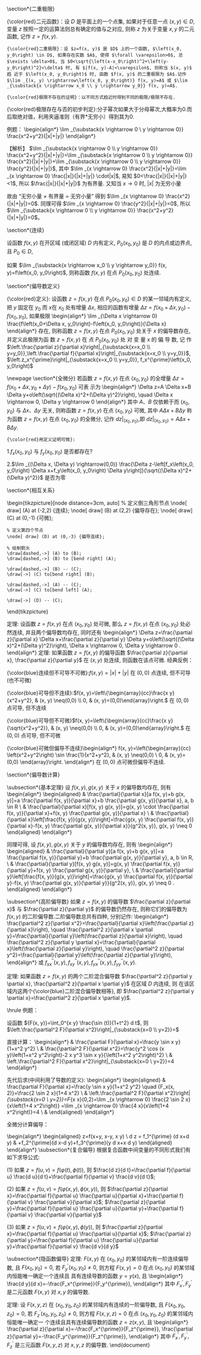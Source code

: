 
\section*{二重极限}

 {\color{red}二元函数}：设 $D$ 是平面上的一个点集, 如果对于任意一点 $(x, y) \in D$, 变量 $z$ 按照一定的运算法则总有确定的值与之对应, 则称 $z$ 为关于变量 $x, y$ 的二元函数, 记作 $z=f(x, y)$.

	{\color{red}二重极限}：设 $z=f(x, y)$ 是 $D$ 上的一个函数, $\left(x_0, y_0\right) \in D$, 如果存在实数 $A$, 使得 $\forall \varepsilon>0$, 总 $\exists \delta>0$, 当 $0<\sqrt{\left(x-x_0\right)^2+\left(y-y_0\right)^2}<\delta$ 时, 有 $|f(x, y)-A|<\varepsilon$, 则称当 $(x, y)$ 趋 近于 $\left(x_0, y_0\right)$ 时, 函数 $f(x, y)$ 的二重极限为 $A$.记作 $\lim _{(x, y) \rightarrow\left(x_0, y_0\right)} f(x, y)=A$ 或 $\lim _{\substack{x \rightarrow x_0 \\ y \rightarrow y_0}} f(x, y)=A$.

	{\color{red}极限不存在的证明}：以不同方式趋近时得到不同的极限/极限不存在.

{\color{red}极限存在与否的初步判定}:分子幂次如果大于分母幂次,大概率为0.而后取绝对值，利用夹逼准则（有界*无穷小）得到其为0.

例题：
\begin{align*}
	\lim _{\substack{x \rightarrow 0 \\ y \rightarrow 0}} \frac{x^2+y^2}{|x|+|y|}
\end{align*}

【解析】 $\lim _{\substack{x \rightarrow 0 \\ y \rightarrow 0}} \frac{x^2+y^2}{|x|+|y|}=\lim _{\substack{x \rightarrow 0 \\ y \rightarrow 0}} \frac{x^2}{|x|+|y|}+\lim _{\substack{x \rightarrow 0 \\ y \rightarrow 0}} \frac{y^2}{|x|+|y|}$, 其中 $\lim _{x \rightarrow 0} \frac{x^2}{|x|+|y|}=\lim _{x \rightarrow 0} \frac{|x|}{|x|+|y|} \cdot|x|$, 易知 $0<\frac{|x|}{|x|+|y|}<1$, 所以 $\frac{|x|}{|x|+|y|}$ 为有界量. 又知当 $x \rightarrow 0$ 时, $|x|$ 为无穷小量

故由 “无穷小量 $\times$ 有界量 $=$ 无穷小量” 得到 $\lim _{x \rightarrow 0} \frac{x^2}{|x|+|y|}=0$. 同理可得 $\lim _{x \rightarrow 0} \frac{y^2}{|x|+|y|}=0$, 所以 $\lim _{\substack{x \rightarrow 0 \\ y \rightarrow 0}} \frac{x^2+y^2}{|x|+|y|}=0$。

\section*{连续}

设函数 $f(x, y)$ 在开区域 (或闭区域) $D$ 内有定义, $P_0\left(x_0, y_0\right)$ 是 $D$ 的内点或边界点, 且 $P_0 \in D$,

如果 $\lim _{\substack{x \rightarrow x_0 \\ y \rightarrow y_0}} f(x, y)=f\left(x_0, y_0\right)$, 则称函数 $f(x, y)$ 在点 $P_0\left(x_0, y_0\right)$ 处连续.

\section*{偏导数定义}

 {\color{red}定义}: 设函数 $z=f(x, y)$ 在点 $P_0\left(x_0, y_0\right) \in D$ 的某一邻域内有定义, 把 $y$ 固定在 $y_0$ 而 $x$在 $x_0$ 处有增量 $\Delta x$, 相应的函数有增量 $\Delta z=f\left(x_0+\Delta x, y_0\right)-f\left(x_0, y_0\right)$, 如果极限
\begin{align*}
	\lim _{\Delta x \rightarrow 0} \frac{f\left(x_0+\Delta x, y_0\right)-f\left(x_0, y_0\right)}{\Delta x}
\end{align*}
存在, 则称函数 $z=f(x, y)$ 在点 $P_0\left(x_0, y_0\right)$ 处关于 $x$ 的偏导数存在, 并定义此极限为函 数 $z=f(x, y)$ 在 点 $P_0\left(x_0, y_0\right)$ 处 对 变 量 $x$ 的 偏 导 数, 记 作 $\left.\frac{\partial z}{\partial x}\right|_{\substack{x=x_0 \\ y=y_0}},\left.\frac{\partial f}{\partial x}\right|_{\substack{x=x_0 \\ y=y_0}}$, $\left.z_x^{\prime}\right|_{\substack{x=x_0 \\ y=y_0}}, f_x^{\prime}\left(x_0, y_0\right)$

\newpage
\section*{全微分}
若函数 $z=f(x, y)$ 在点 $\left(x_0, y_0\right)$ 的全增量 $\Delta z=f\left(x_0+\Delta x, y_0+\Delta y\right)-f\left(x_0, y_0\right)$ 可表 示为
\begin{align*}
	\Delta z=A \Delta x+B \Delta y+o\left(\sqrt{(\Delta x)^2+(\Delta y)^2}\right), \quad \Delta x \rightarrow 0, \Delta y \rightarrow 0
\end{align*}
其中 $A 、 B$ 仅依赖于而 $\left(x_0, y_0\right)$ 与 $\Delta x 、 \Delta y$ 无关, 则称函数 $z=f(x, y)$ 在点 $\left(x_0, y_0\right)$ 可微, 其中 $A \Delta x+B \Delta y$ 称为函数 $z=f(x, y)$ 在点 $\left(x_0, y_0\right)$ 的全微分, 记作 $\left.d z\right|_{\left(x_0, y_0\right)}$,即 $\left.d z\right|_{\left(x_0, y_0\right)}=A \Delta x+B \Delta y$.

	{\color{red}用定义证明可微}:

1.$f_x\left(x_0, y_0\right)$ 与 $f_y\left(x_0, y_0\right)$ 是否都存在?

2.$\lim _{(\Delta x, \Delta y) \rightarrow(0,0)} \frac{\Delta z-\left[f_x\left(x_0, y_0\right) \Delta x+f_y\left(x_0, y_0\right) \Delta y\right]}{\sqrt{(\Delta x)^2+(\Delta y)^2}}$ 是否为零

\section*{相互关系}

\begin{tikzpicture}[node distance=3cm, auto]
	% 定义倒三角形节点
	\node[ draw] (A) at (-2,2) {连续};
	\node[ draw] (B) at (2,2) {偏导存在};
	\node[ draw] (C) at (0,-1) {可微};

	% 定义第四个节点
	\node[ draw] (D) at (0,-3) {偏导连续};

	% 绘制箭头
	\draw[dashed,->] (A) to (B);
	\draw[dashed,->] (B) to [bend right] (A);

	\draw[dashed,->] (B) -- (C);
	\draw[->] (C) to[bend right] (B);

	\draw[dashed,->] (A) -- (C);
	\draw[->] (C) to[bend left] (A);

	\draw[->] (D) -- (C);
\end{tikzpicture}

定理: 设函数 $z=f(x, y)$ 在点 $\left(x_0, y_0\right)$ 处可微, 那么 $z=f(x, y)$ 在点 $\left(x_0, y_0\right)$ 处必然连续, 并且两个偏导数均存在, 同时还有
\begin{align*}
	\Delta z=\frac{\partial z}{\partial x} \Delta x+\frac{\partial z}{\partial y} \Delta y+o\left(\sqrt{(\Delta x)^2+(\Delta y)^2}\right), \Delta x \rightarrow 0, \Delta y \rightarrow 0 .
\end{align*}
定理: 如果函数 $z=f(x, y)$ 的偏导函数 $\frac{\partial z}{\partial x}, \frac{\partial z}{\partial y}$ 在 $(x, y)$ 处连续, 则函数在该点可微.
经典反例：

{\color{blue}连续但不可导不可微}:$f(x, y)=|x|+|y|$ 在 $(0,0)$ 点连续, 但不可导 (也不可微)

{\color{blue}可导但不连续}:$f(x, y)=\left\{\begin{array}{cc}\frac{x y}{x^2+y^2}, & (x, y) \neq(0,0) \\ 0, & (x, y)=(0,0)\end{array}\right.$ 在 $(0,0)$ 点可导, 但不连续

{\color{blue}可导但不可微}$f(x, y)=\left\{\begin{array}{cc}\frac{x y}{\sqrt{x^2+y^2}}, & (x, y) \neq(0,0) \\ 0, & (x, y)=(0,0)\end{array}\right.$ 在 $(0,0)$ 点可导, 但不可微

{\color{blue}可微但偏导不连续}\begin{align*}
	f(x, y)=\left\{\begin{array}{cc}
		               \left(x^2+y^2\right) \sin \frac{1}{x^2+y^2}, & (x, y) \neq(0,0) \\
		               0,                                           & (x, y)=(0,0)
	               \end{array}\right.
\end{align*}
在 $(0,0)$ 点可微但偏导不连续.

\section*{偏导数计算}

\subsection*{基本定理}
设 $f(x, y), g(x, y)$ 关于 $x$ 的偏导数均存在, 则有
\begin{align*}
	\begin{aligned}
		 & \frac{\partial}{\partial x}[a f(x, y)+b g(x, y)]=a \frac{\partial f(x, y)}{\partial x}+b \frac{\partial g(x, y)}{\partial x}, a, b \in R                                                  \\
		 & \frac{\partial}{\partial x}[f(x, y) g(x, y)]=g(x, y) \cdot \frac{\partial f(x, y)}{\partial x}+f(x, y) \frac{\partial g(x, y)}{\partial x}                                                \\
		 & \frac{\partial}{\partial x}\left[\frac{f(x, y)}{g(x, y)}\right]=\frac{g(x, y) \frac{\partial f(x, y)}{\partial x}-f(x, y) \frac{\partial g(x, y)}{\partial x}}{g^2(x, y)}, g(x, y) \neq 0
	\end{aligned}
\end{align*}


同理可得, 设 $f(x, y), g(x, y)$ 关于 $y$ 的偏导数均存在, 则有
\begin{align*}
	\begin{aligned}
		 & \frac{\partial}{\partial y}[a f(x, y)+b g(x, y)]=a \frac{\partial f(x, y)}{\partial y}+b \frac{\partial g(x, y)}{\partial y}, a, b \in R,                                                   \\
		 & \frac{\partial}{\partial y}[f(x, y) g(x, y)]=g(x, y) \frac{\partial f(x, y)}{\partial y}+f(x, y) \frac{\partial g(x, y)}{\partial y},                                                       \\
		 & \frac{\partial}{\partial y}\left[\frac{f(x, y)}{g(x, y)}\right]=\frac{g(x, y) \frac{\partial f(x, y)}{\partial y}-f(x, y) \frac{\partial g(x, y)}{\partial y}}{g^2(x, y)}, g(x, y) \neq 0 .
	\end{aligned}
\end{align*}

\subsection*{高阶偏导数}
如果 $z=f(x, y)$ 的偏导数 $\frac{\partial z}{\partial x}$ 与 $\frac{\partial z}{\partial y}$ 的偏导数仍然存在, 则称它们的偏导数为 $f(x, y)$ 的二阶偏导数.二阶偏导数总共有四种, 分别记作:
\begin{align*}
	\frac{\partial^2 z}{\partial x^2}=\frac{\partial}{\partial x}\left(\frac{\partial z}{\partial x}\right), \quad \frac{\partial^2 z}{\partial x \partial y}=\frac{\partial}{\partial y}\left(\frac{\partial z}{\partial x}\right), \quad \frac{\partial^2 z}{\partial y \partial x}=\frac{\partial}{\partial x}\left(\frac{\partial z}{\partial y}\right), \quad \frac{\partial^2 z}{\partial y^2}=\frac{\partial}{\partial y}\left(\frac{\partial z}{\partial y}\right),
\end{align*}
或 $f_{x x}^{\prime \prime}(x, y), f_{x y}^{\prime \prime}(x, y), f_{y x}^{\prime \prime}(x, y), f_{y y}^{\prime \prime}(x, y)$.

定理: 如果函数 $z=f(x, y)$ 的两个二阶混合偏导数 $\frac{\partial^2 z}{\partial y \partial x}, \frac{\partial^2 z}{\partial x \partial y}$ 在区域 $D$ 内连续, 则
在该区域内这两个{\color{blue}二阶混合偏导数相等}, 即 $\frac{\partial^2 z}{\partial y \partial x}=\frac{\partial^2 z}{\partial x \partial y}$.



\hrule
例题：

设函数 ${F(x, y)}=\int_0^{x y} \frac{\sin (t)}{1+t^2} d t$, 则 $\left.\frac{\partial^2 F}{\partial x^2}\right|_{\substack{x=0 \\ y=2}}=$

直接计算：
\begin{align*}
	 & \frac{\partial F}{\partial x}=\frac{y \sin x y}{1+x^2 y^2}                                                               \\
	 & \frac{\partial^2 F}{\partial x^2}=\frac{y^2 \cos (x y)\left(1+x^2 y^2\right)-2 x y^3 \sin x y}{\left(1+x^2 y^2\right)^2} \\
	 & \left.\frac{\partial^2 F}{\partial x^2}\right|_{\substack{x=0                                                            \\ y=2}}=4
\end{align*}

先代后求(中间利用了导数的定义):
\begin{align*}
	\begin{aligned}
		 & \frac{\partial F}{\partial x}=\frac{y \sin x y}{1+x^2 y^2} \quad {F_x(x, 2)}=\frac{2 \sin 2 x}{1+4 x^2}                                       \\
		 & \left.\frac{\partial^2 F}{\partial x^2}\right|_{\substack{x=0                                                                                 \\
		y=2}}=F_{x x}(0,2)=\lim _{x \rightarrow 0} \frac{2 \sin 2 x}{x\left(1+4 x^2\right)} =\lim _{x \rightarrow 0} \frac{4 x}{x\left(1+4 x^2\right)}=4 \\
		 &
	\end{aligned}
\end{align*}


全微分计算偏导：

\begin{align*}
	\begin{aligned}
		z=f(x+y, x-y, x y)                                                              \\
		d z = f_1^{\prime} (d x+d y) & +f_2^{\prime}(d x-d y)+f_3^{\prime}(y d x+x d y)
	\end{aligned}
\end{align*}
\subsection*{复合偏导}
根据复合函数中间变量的不同形式我们有如下求导公式:

(1) 如果 $z=f(u, v)=f(\varphi(t), \phi(t))$, 则 $\frac{d z}{d t}=\frac{\partial f}{\partial u} \frac{d u}{d t}+\frac{\partial f}{\partial v} \frac{d v}{d t}$;

(2) 如果 $z=f(u, v)=f(\varphi(x, y), \phi(x, y))$, 则 $\frac{\partial z}{\partial x}=\frac{\partial f}{\partial u} \frac{\partial u}{\partial x}+\frac{\partial f}{\partial v} \frac{\partial v}{\partial x}$; $\frac{\partial z}{\partial y}=\frac{\partial f}{\partial u} \frac{\partial u}{\partial y}+\frac{\partial f}{\partial v} \frac{\partial v}{\partial y}$

(3) 如果 $z=f(u, v)=f(\varphi(x, y), \phi(y))$, 则 $\frac{\partial z}{\partial x}=\frac{\partial f}{\partial u} \frac{\partial u}{\partial x}$; $\frac{\partial z}{\partial y}=\frac{\partial f}{\partial u} \frac{\partial u}{\partial y}+\frac{\partial f}{\partial v} \frac{d v}{d y}$

\subsection*{隐函数偏导}
定理: $F(x, y)$ 在 $\left(x_0, y_0\right)$ 的某邻域内有一阶连续偏导数, 且 $F\left(x_0, y_0\right)=0$, 若 $F_y^{\prime}\left(x_0, y_0\right) \neq 0$, 则方程 $F(x, y)=0$ 在点 $\left(x_0, y_0\right)$ 的某邻域内恒能唯一确定一个连续且 具有连续导数的函数 $y=y(x)$, 且
\begin{align*}
	\frac{d y}{d x}=-\frac{F_x^{\prime}}{F_y^{\prime}},
\end{align*}
其中 $F_x^{\prime}, F_y^{\prime}$ 是二元函数 $F(x, y)$ 对 $x, y$ 的偏导数.

定理: 设 $F(x, y, z)$ 在 $\left(x_0, y_0, z_0\right)$ 的某邻域内有连续的一阶偏导数, 且 $F\left(x_0, y_0, z_0\right)=0$, 若 $F_z^{\prime}\left(x_0, y_0, z_0\right) \neq 0$, 则方程 $F(x, y, z)=0$ 在点 $\left(x_0, y_0, z_0\right)$ 的某邻域内恒能唯一确定一 个连续且具有连续偏导数的函数 $z=z(x, y)$, 且
\begin{align*}
	\frac{\partial z}{\partial x}=-\frac{F_x^{\prime}}{F_z^{\prime}}, \frac{\partial z}{\partial y}=-\frac{F_y^{\prime}}{F_z^{\prime}},
\end{align*}
其中 $F_x^{\prime}, F_y^{\prime}, F_z{ }^{\prime}$ 是三元函数 $F(x, y, z)$ 对 $x, y, z$ 的偏导数.
\end{document}
